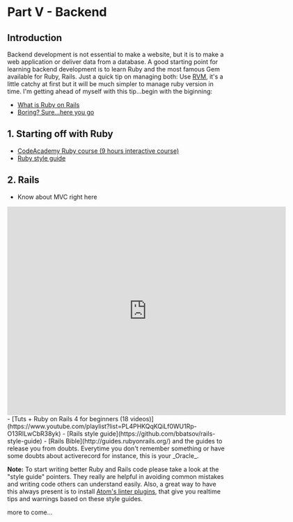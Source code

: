 # Part V - Backend

## Introduction

Backend development is not essential to make a website, but it is to make a web application or deliver data from a database. A good starting point for learning backend development is to learn Ruby and the most famous Gem available for Ruby, Rails. Just a quick tip on managing both: Use [RVM](https://rvm.io), it's a little catchy at first but it will be much simpler to manage ruby version in time. I'm getting ahead of myself with this tip...begin with the biginning:

- [What is Ruby on Rails](http://railsapps.github.io/what-is-ruby-rails.html)
- [Boring? Sure...here you go](http://skillcrush.com/2015/01/29/13-ruby-rails/)

## 1. Starting off with Ruby

- [CodeAcademy Ruby course (9 hours interactive course)](https://www.codecademy.com/learn/ruby)
- [Ruby style guide](https://github.com/bbatsov/ruby-style-guide)

## 2. Rails

- Know about MVC right here

<iframe width="640" height="480" src="https://www.youtube.com/embed/LiBdzE_DJn4" frameborder="0" allowfullscreen></iframe>
- [Tuts + Ruby on Rails 4 for beginners (18 videos)](https://www.youtube.com/playlist?list=PL4PHKQqKQiLf0WU1Rp-O13RILwCbR38yk)
- [Rails style guide](https://github.com/bbatsov/rails-style-guide)
- [Rails Bible](http://guides.rubyonrails.org/) and the guides to release you from doubts. Everytime you don't remember something or have some doubts about activerecord for instance, this is your _Oracle_.

**Note:**
To start writing better Ruby and Rails code please take a look at the "style guide" pointers. They really are helpful in avoiding common mistakes and writing code others can understand easily. Also, a great way to have this always present is to install [Atom's linter plugins](https://github.com/AtomLinter/linter-rubocop), that give you realtime tips and warnings based on these style guides.


more to come...
